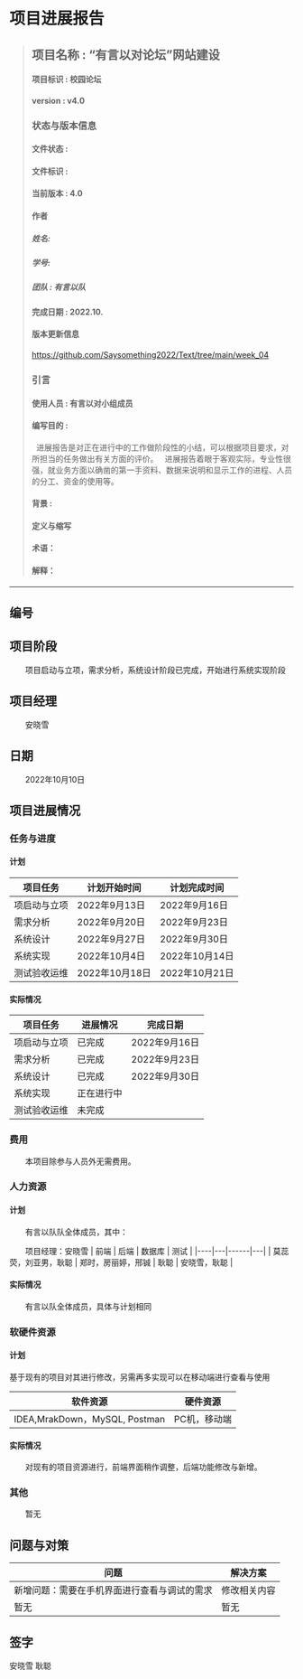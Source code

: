 # 项目进展报告
> ## 项目名称 : “有言以对论坛”网站建设
> #### 项目标识 : 校园论坛
> #### version : v4.0
> ### 状态与版本信息
> #### 文件状态 : 
> #### 文件标识 : 
> #### 当前版本 : 4.0 
> #### 作者
> ##### 姓名: 
> ##### 学号: 
> ##### 团队 : 有言以队
> #### 完成日期 : 2022.10.
> #### 版本更新信息
> https://github.com/Saysomething2022/Text/tree/main/week_04
> ### 引言
> #### 使用人员 : 有言以对小组成员
> #### 编写目的 : 
>&nbsp;&nbsp;进展报告是对正在进行中的工作做阶段性的小结，可以根据项目要求，对所担当的任务做出有关方面的评价。
&nbsp;&nbsp;进展报告着眼于客观实际，专业性很强，就业务方面以确凿的第一手资料、数据来说明和显示工作的进程、人员的分工、资金的使用等。
> #### 背景 : 
> #### 定义与缩写
> #### 术语：
> #### 解释：
***
## 编号
## 项目阶段
&emsp;&emsp;项目启动与立项，需求分析，系统设计阶段已完成，开始进行系统实现阶段

## 项目经理
&emsp;&emsp;安晓雪

## 日期
&emsp;&emsp;2022年10月10日

## 项目进展情况
### 任务与进度
#### 计划
| 项目任务 | 计划开始时间 | 计划完成时间 |
|-----------|-----------|----------|
| 项启动与立项 | 2022年9月13日 | 2022年9月16日 |
| 需求分析 | 2022年9月20日 | 2022年9月23日 |
| 系统设计 | 2022年9月27日 | 2022年9月30日 |
| 系统实现 | 2022年10月4日 | 2022年10月14日 |
| 测试验收运维 | 2022年10月18日 | 2022年10月21日 |

#### 实际情况
| 项目任务 | 进展情况 | 完成日期 |
|--------|------|-----|
| 项启动与立项 | 已完成 | 2022年9月16日 |
| 需求分析 | 已完成 | 2022年9月23日 |
| 系统设计 | 已完成 | 2022年9月30日 |
| 系统实现 | 正在进行中 | |
| 测试验收运维 | 未完成 | |

### 费用
&emsp;&emsp;本项目除参与人员外无需费用。

### 人力资源
#### 计划
&emsp;&emsp;有言以队队全体成员，其中：

&emsp;&emsp;项目经理：安晓雪
| 前端 | 后端 | 数据库 | 测试 |
|----|---|------|---|
| 莫蕊荧，刘亚男，耿聪 | 郑时，房丽婷，邢铖 | 耿聪 | 安晓雪，耿聪 |

#### 实际情况
&emsp;&emsp;有言以队全体成员，具体与计划相同

### 软硬件资源
#### 计划
基于现有的项目对其进行修改，另需再多实现可以在移动端进行查看与使用

| 软件资源 | 硬件资源 |
|--------|------|
| IDEA,MrakDown，MySQL, Postman | PC机，移动端 |

#### 实际情况
&emsp;&emsp;对现有的项目资源进行，前端界面稍作调整，后端功能修改与新增。

### 其他
&emsp;&emsp;暂无

## 问题与对策
| 问题 | 解决方案 |
|----|-------|
| 新增问题：需要在手机界面进行查看与调试的需求 | 修改相关内容 |
|暂无|暂无|

## 签字
安晓雪 耿聪	
